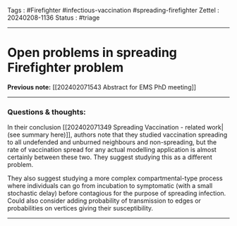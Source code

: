Tags : #Firefighter #infectious-vaccination #spreading-firefighter
Zettel :  20240208-1136
Status : #triage 

-----

# Open problems in spreading Firefighter problem

**Previous note:** [[202402071543 Abstract for EMS PhD meeting]]

-----

### Questions & thoughts:

In their conclusion [[202402071349 Spreading Vaccination - related work|(see summary here)]], authors note that they studied vaccination spreading to all undefended and unburned neighbours and non-spreading, but the rate of vaccination spread for any actual modelling application is almost certainly between these two. They suggest studying this as a different problem. 

They also suggest studying a more complex compartmental-type process where individuals can go from incubation to symptomatic (with a small stochastic delay) before contagious for the purpose of spreading infection. Could also consider adding probability of transmission to edges or probabilities on vertices giving their susceptibility.

-----
 